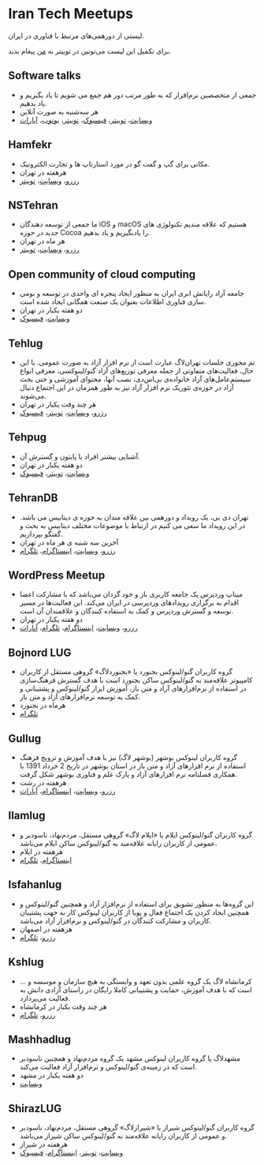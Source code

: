 ﻿# Iran Tech Meetups
لیستی از دورهمی‌های مرتبط با فناوری در ایران.

برای تکمیل این لیست می‌تونین در توییتر به [من](https://twitter.com/ctyar) پیغام بدید.

## Software talks
* جمعی از متخصصین نرم‌افزار که به طور مرتب دور هم جمع می شویم تا یاد بگیریم و یاد بدهیم.
* هر سه‌شنبه به صورت آنلاین
* [وبسایت](http://www.softwaretalks.ir/)، [توییتر](http://twitter.com/softwaretalks)، [فیسبوک](https://www.facebook.com/mashhadsoftwaretalks)، [توییتر](http://twitter.com/softwaretalks)، [یوتوب](https://www.youtube.com/SoftwareTalks)، [آپارات](https://www.aparat.com/softwaretalks)

## Hamfekr
* مکانی برای گپ و گفت گو در مورد استارتاپ ها و تجارت الکترونیک.
* هر‌هفته در تهران
* [رزرو](http://evand.com/Hamfekr)، [وبسایت](http://hamfekr.net/)، [توییتر](https://twitter.com/hamfekr_tehran)

## NSTehran
* ما جمعی از توسعه دهندگان iOS و macOS هستیم که علاقه مندیم تکنولوژی های جدید در حوزه Cocoa را یادبگیریم و یاد بدهیم.
* هر ماه در تهران
* [رزرو](https://evand.com/organizations/%D9%85%D8%AC%DB%8C%D8%AF-%D8%AE%D9%88%D8%B4%D9%BE%D9%88%D8%B1-520216076)، [وبسایت](http://nstehran.ir/)، [توییتر](https://twitter.com/NSTehran)

## Open community of cloud computing
* جامعه آزاد رایانش ابری ایران به منظور ایجاد پنجره ای واحدی در توسعه و بومی سازی فناوری اطلاعات بعنوان یک صنعت همگانی ایجاد شده است.
* دو هفته یکبار در تهران
* [وبسایت](http://occc.ir/)، [فیسبوک](https://www.facebook.com/groups/autcloud/)

## Tehlug
* تم محوری جلسات تهران‌لاگ عبارت است از نرم افزار آزاد به صورت عمومی. با این حال، فعالیت‌های متفاوتی از جمله معرفی توزیع‌های آزاد گنو/لینوکسی، معرفی انواع سیستم‌عامل‌های آزاد خانواده‌ی بی‌اس‌دی، نصب آنها، محتوای آموزشی و حتی بحث آزاد در حوزه‌ی تئوریک نرم افزار آزاد نیز به طور همزمان در این اجتماع دنبال می‌شوند.
* هر چند وقت یکبار در تهران
* [رزرو](https://evand.com/tehlug)، [وبسایت](http://tehlug.org/)، [توییتر](https://twitter.com/tehlug)، [فیسبوک](https://www.facebook.com/tehlug)

## Tehpug
* آشنایی بیشتر افراد با پایتون و گسترش آن.
* دو هفته یکبار در تهران
* [وبسایت](http://tehpug.ir/)، [توییتر](https://twitter.com/TehPUG)، [فیسبوک](http://www.facebook.com/tehpug)

## TehranDB
* تهران دی بی، یک رویداد و دورهمی بین علاقه مندان به حوزه ی دیتابیس می باشد. در این رویداد ما سعی می کنیم در ارتباط با موضوعات مختلف دیتابیس به بحث و گفتگو بپردازیم.
* آخرین سه شنبه ی هر ماه در تهران
* [رزرو](https://evand.com/organizations/tehrandb)، [وبسایت](http://tehrandb.com/)، [اینستاگرام](https://www.instagram.com/tehrandb.official)، [تلگرام](https://telegram.me/tehrandb)

## WordPress Meetup
* میتاپ وردپرس یک جامعه کاربری باز و خود گردان می‌باشد که با مشارکت اعضا اقدام به برگزاری رویدادهای وردپرسی در ایران می‌کند. این فعالیت‌ها در مسیر توسعه و گسترش وردپرس و کمک به استفاده کنندگان و علاقمندان آن است.
* دو هفته یکبار در تهران
* [رزرو](https://www.meetup.com/tehran-wordpress-meetup/)، [وبسایت](https://wpmeetup.ir/)، [اینستاگرام](https://www.instagram.com/irwpmeetup)، [تلگرام](https://telegram.me/irwpmeetup)، [آپارات](https://www.aparat.com/wpmeetup)

## Bojnord LUG
* گروه کاربران گنو/لینوکس بجنورد یا «بجنوردلاگ» گروهی مستقل از کاربران کامپیوتر علاقه‌مند به گنو/لینوکس ساکن بجنورد است  با هدف گسترش فرهنگ‌سازی در استفاده از نرم‌افزار‌های آزاد و متن باز، آموزش ابزار گنو/لینوکس و پشتیبانی و کمک به توسعه نرم‌افزارهای آزاد و متن باز.
* هر‌ماه در بجنورد
* [تلگرام](https://telegram.me/BojnordLUG)

## Gullug
* گروه کاربران لینوکس بوشهر (بوشهر لاگ) نیز با هدف آموزش و ترویج فرهنگ استفاده از نرم افزارهای آزاد و متن باز در استان بوشهر در تاریخ 2 خرداد 1391 با همکاری فصلنامه نرم افزارهای آزاد و پارک علم و فناوری بوشهر شکل گرفت.
* هر‌هفته در رشت
* [رزرو](https://evnd.co/acoLr)، [وبسایت](http://www.gullug.org/)، [اینستاگرام](https://www.instagram.com/gulluginsta/)، [آپارات](https://www.aparat.com/gullug)

## Ilamlug
* گروه کاربران گنو/لینوکس ایلام یا «ایلام لاگ» گروهی مستقل، مردم‌نهاد، ناسودبر و عمومی از کاربران رایانه علاقه‌مند به گنو/لینوکس ساکن ایلام می‌باشد.
* هر‌هفته در ایلام
* [اینستاگرام](https://www.instagram.com/IlamLUG/)، [تلگرام](https://telegram.me/IlamLUG)

## Isfahanlug
* این گروه‌ها به منظور تشویق برای استفاده از نرم‌افزار آزاد و همچنین گنو/لینوکس و همچنین ایجاد کردن یک اجتماع فعال و پویا از کاربران لینوکس کار به جهت پشتیبان کاربران و مشارکت کنندگان در گنو/لینوکس و نرم‌افزار آزاد می‌باشد.
* هر‌هفته در اصفهان
* [رزرو](https://evand.com/organizations/ilug)، [تلگرام](https://telegram.me/isfahanlug)

## Kshlug
* کرمانشاه لاگ یک گروه علمی بدون تعهد و وابستگی به هیچ سازمان و موسسه و ... است که با هدف آموزش، حمایت و پشتیبانی کاملا رایگان در راستای آزادی دانش به فعالیت می‌پردازد.
* هر چند وقت یکبار در کرمانشاه
* [رزرو](https://evand.com/organizations/afash7)، [تلگرام](https://telegram.me/kshlug)

## Mashhadlug
* مشهد‌لاگ یا گروه کاربران لینوکس مشهد یک گروه مردم‌نهاد و همچنین ناسودبر است که در زمینه‌ی گنو/لینوکس و نرم‌افزار آزاد فعالیت می‌کند.
* دو هفته یکبار در مشهد
* [وبسایت](http://www.mashhadlug.org/)

## ShirazLUG
* گروه کاربران گنو/لینوکس شیراز یا «شیرازلاگ» گروهی مستقل، مردم‌نهاد، ناسودبر و عمومی از کاربران رایانه علاقه‌مند به گنو/لینوکس ساکن شیراز می‌باشد.
* هر‌هفته در شیراز
* [وبسایت](https://shirazlug.ir/)، [توییتر](https://twitter.com/LugShiraz)، [اینستاگرام](https://www.instagram.com/ShirazLUG.ir/)، [فیسبوک](https://www.facebook.com/ShirazLUG)
